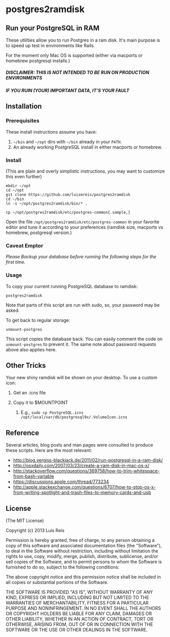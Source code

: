 # postgres2ramdisk
## Run your PostgreSQL in RAM

These utilities allow you to run Postgres in a ram disk. It's main purpose is to speed up test in environments like Rails.

For the moment only Mac OS is supported (either via macports or homebrew postgresql installs.)

##### DISCLAIMER: THIS IS NOT INTENDED TO BE RUN ON PRODUCTION ENVIRONMENTS
##### IF YOU RUIN (YOUR) IMPORTANT DATA, IT'S YOUR FAULT

## Installation

### Prerequisites

These install instructions assume you have:

1.  ```~/bin``` and ```~/opt``` dirs with ```~/bin``` already in your ```PATH```.
2.  An already working PostgreSQL install in either macports or homebrew.

### Install

(This are plain and overly simplistic instructions, you may want to customize this even further)

    mkdir ~/opt
    cd ~/opt
    git clone https://github.com/luismreis/postgres2ramdisk
    cd ~/bin
    ln -s ~/opt/postgres2ramdisk/bin/* .

    cp ~/opt/postgres2ramdisk/etc/postgres-common{.sample,}

Open the file ```/opt/postgres2ramdisk/etc/postgres-common``` in your favorite editor and tune it according to
your preferences (ramdisk size, macports vs homebrew, postgresql version.)

### Caveat Emptor

_Please Backup your database before running the following steps for the first time._

### Usage

To copy your current running PostgreSQL database to ramdisk:

    postgres2ramdisk

Note that parts of this script are run with sudo, so, your password may be asked.

To get back to regular storage:

    unmount-postgres

This script copies the database back. You can easily comment the code on ```unmount-postgres``` to prevent it.
The same note about password requests above also applies here.

## Other Tricks

Your new shiny ramdisk will be shown on your desktop. To use a custom icon:

1.  Get an .icns file
2.  Copy it to $MOUNTPOINT

    1.   E.g., ```sudo cp PostgreSQL.icns /opt/local/var/db/postgresql9x/.VolumeIcon.icns```

## Reference

Several articles, blog posts and man pages were consulted to produce these scripts. Here are the most relevant:

*   http://blog.vergiss-blackjack.de/2011/02/run-postgresql-in-a-ram-disk/
*   http://osxdaily.com/2007/03/23/create-a-ram-disk-in-mac-os-x/
*   http://stackoverflow.com/questions/369758/how-to-trim-whitespace-from-bash-variable
*   https://discussions.apple.com/thread/773234
*   http://apple.stackexchange.com/questions/6707/how-to-stop-os-x-from-writing-spotlight-and-trash-files-to-memory-cards-and-usb

## License

(The MIT License)

Copyright (c) 2013 Luis Reis

Permission is hereby granted, free of charge, to any person obtaining a copy of this software and associated documentation files (the "Software"), to deal in the Software without restriction, including without limitation the rights to use, copy, modify, merge, publish, distribute, sublicense, and/or sell copies of the Software, and to permit persons to whom the Software is furnished to do so, subject to the following conditions:

The above copyright notice and this permission notice shall be included in all copies or substantial portions of the Software.

THE SOFTWARE IS PROVIDED "AS IS", WITHOUT WARRANTY OF ANY KIND, EXPRESS OR IMPLIED, INCLUDING BUT NOT LIMITED TO THE WARRANTIES OF MERCHANTABILITY, FITNESS FOR A PARTICULAR PURPOSE AND NONINFRINGEMENT. IN NO EVENT SHALL THE AUTHORS OR COPYRIGHT HOLDERS BE LIABLE FOR ANY CLAIM, DAMAGES OR OTHER LIABILITY, WHETHER IN AN ACTION OF CONTRACT, TORT OR OTHERWISE, ARISING FROM, OUT OF OR IN CONNECTION WITH THE SOFTWARE OR THE USE OR OTHER DEALINGS IN THE SOFTWARE.
